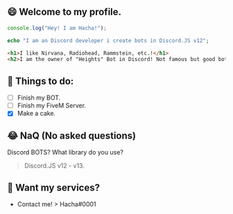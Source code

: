 ## 😄 **Welcome to my profile.**

```js
console.log("Hey! I am Hacha!");
```
```php
echo "I am an Discord developer i create bots in Discord.JS v12";
```
```html
<h1>I like Nirvana, Radiohead, Rammstein, etc.!</h1>
<h2>I am the owner of "Heights" Bot in Discord! Not famous but good bot!</h2>
```

## 📒 Things to do:
- [ ] Finish my BOT.
- [ ] Finish my FiveM Server.
- [X] Make a cake.

## 😂 NaQ (No asked questions)

Discord BOTS? What library do you use?
> Discord.JS v12 - v13.

## 🤗 Want my services?
- Contact me! > Hacha#0001
